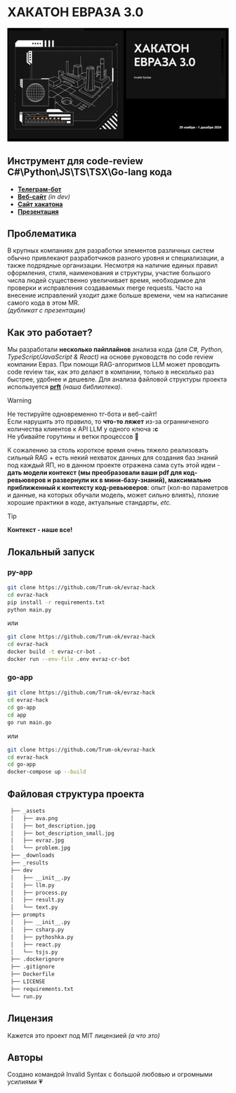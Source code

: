 # ХАКАТОН ЕВРАЗА 3.0
![евраз](/_assets/evraz.jpg)

## Инструмент для code-review C#\Python\JS\TS\TSX\Go-lang кода

- **[Телеграм-бот](https://t.me/EVRAZ_CR_bot)**
- **[Веб-сайт]()** *(in dev)* 
- **[Сайт хакатона](https://xn--80aaaairqt2ajzt9a.xn--p1ai/)**
- **[Презентация](https://www.figma.com/slides/GzNeGO8u0tvLKLr9V58SVf/%D0%95%D0%B2%D1%80%D0%B0%D0%B7?node-id=1-66&t=eREjkzmXZVj3xbhI-1)**

## Проблематика
В крупных компаниях для разработки элементов различных систем обычно привлекают разработчиков разного уровня и специализации, а также подрядные организации. Несмотря на наличие единых правил оформления, стиля, наименования и структуры, участие большого числа людей существенно увеличивает время, необходимое для проверки и исправления создаваемых merge requests. Часто на внесение исправлений уходит даже больше времени, чем на написание самого кода в этом MR. \
*(дубликат с презентации)*

## Как это работает?
Мы разработали **несколько пайплайнов** анализа кода *(для C#, Python, TypeScript/JavaScript & React)* на основе руководств по code review компании Eвраз. При помощи RAG-алгоритмов LLM может проводить code review так, как это делают в компании, только в несколько раз быстрее, удобнее и дешевле. Для анализа файловой структуры проекта используется **[prft](https://github.com/Trum-ok/project-file-tree)** *(наша библиотека)*.

> [!WARNING]  
> Не тестируйте одновременно тг-бота и веб-сайт! \
> Если нарушить это правило, то **что-то ляжет** из-за огранниченого количества клиентов к API LLM у одного ключа **:c**    
> Не убивайте горутины и ветки процессов 🥺

К сожалению за столь короткое время очень тяжело реализовать сильный RAG + есть некий нехваток данных для создания баз знаний под каждый ЯП, но в данном проекте отражена сама суть этой идеи - 
**дать модели контекст (мы преобразовали ваши pdf для код-ревьюверов и развернули их в мини-базу-знаний), максимально приближенный к контексту код-ревьюверов**: опыт (кол-во параметров и данные, на которых обучали модель, может сильно влиять), плохие хорошие практики в коде, актуальные стандарты, *etc.*

> [!TIP]
> **Контекст - наше все!**


## Локальный запуск
### py-app
```bash
git clone https://github.com/Trum-ok/evraz-hack
cd evraz-hack
pip install -r requirements.txt
python main.py 
```
или

```bash
git clone https://github.com/Trum-ok/evraz-hack
cd evraz-hack
docker build -t evraz-cr-bot .
docker run --env-file .env evraz-cr-bot
```
### go-app
```bash
git clone https://github.com/Trum-ok/evraz-hack
cd evraz-hack
cd go-app
cd app
go run main.go
```
или
```bash
git clone https://github.com/Trum-ok/evraz-hack
cd evraz-hack
cd go-app
docker-compose up --build
```

## Файловая структура проекта
```bash
 ├── _assets
 │   ├── ava.png
 │   ├── bot_description.jpg
 │   ├── bot_description_small.jpg
 │   ├── evraz.jpg
 │   └── problem.jpg
 ├── _downloads
 ├── _results
 ├── dev
 │   ├── __init__.py
 │   ├── llm.py
 │   ├── process.py
 │   ├── result.py
 │   └── text.py
 ├── prompts
 │   ├── __init__.py
 │   ├── csharp.py
 │   ├── pythoshka.py
 │   ├── react.py
 │   └── tsjs.py
 ├── .dockerignore
 ├── .gitignore
 ├── Dockerfile
 ├── LICENSE
 ├── requirements.txt
 └── run.py
```

## Лицензия
Кажется это проект под MIT лицензией *(а что это)*

## Авторы
Создано командой Invalid Syntax с большой любовью и огромными усилиями 💗
